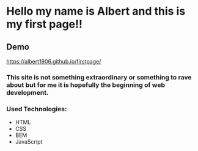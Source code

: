 # Hello my name is Albert and this is my first page!!

## Demo

https://albert1906.github.io/firstpage/

### This site is not something extraordinary or something to rave about but for me it is hopefully the beginning of web development.


### Used Technologies:
- HTML
- CSS
- BEM
- JavaScript
